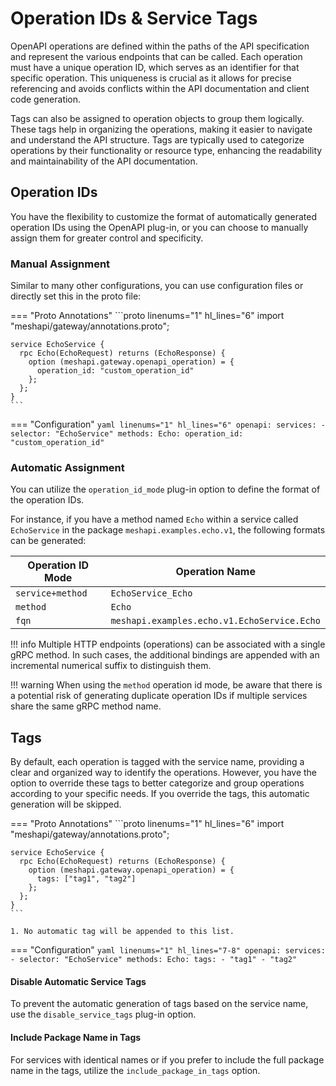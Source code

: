 # Operation IDs & Service Tags

OpenAPI operations are defined within the paths of the API specification and represent the various endpoints that can be called. Each operation must have a unique operation ID, which serves as an identifier for that specific operation. This uniqueness is crucial as it allows for precise referencing and avoids conflicts within the API documentation and client code generation.

Tags can also be assigned to operation objects to group them logically. These tags help in organizing the operations, making it easier to navigate and understand the API structure. Tags are typically used to categorize operations by their functionality or resource type, enhancing the readability and maintainability of the API documentation.

## Operation IDs

You have the flexibility to customize the format of automatically generated operation IDs using the OpenAPI plug-in, or you can choose to manually assign them for greater control and specificity.

### Manual Assignment

Similar to many other configurations, you can use configuration files or directly set this in the proto file:

=== "Proto Annotations"
    ```proto linenums="1" hl_lines="6"
    import "meshapi/gateway/annotations.proto";

    service EchoService {
      rpc Echo(EchoRequest) returns (EchoResponse) {
        option (meshapi.gateway.openapi_operation) = {
          operation_id: "custom_operation_id"
        };
      };
    }
    ```

=== "Configuration"
    ```yaml linenums="1" hl_lines="6"
    openapi:
      services:
        - selector: "EchoService"
          methods:
            Echo:
              operation_id: "custom_operation_id"
    ```

### Automatic Assignment

You can utilize the `operation_id_mode` plug-in option to define the format of the operation IDs.

For instance, if you have a method named `Echo` within a service called `EchoService` in the package `meshapi.examples.echo.v1`, the following formats can be generated:

| Operation ID Mode | Operation Name |
| --- | --- |
| `service+method` | `EchoService_Echo` |
| `method` | `Echo` |
| `fqn` | `meshapi.examples.echo.v1.EchoService.Echo` |

!!! info
    Multiple HTTP endpoints (operations) can be associated with a single gRPC method. In such cases, the additional bindings are appended with an incremental numerical suffix to distinguish them.

!!! warning
    When using the `method` operation id mode, be aware that there is a potential risk of generating duplicate operation IDs if multiple services share the same gRPC method name.

## Tags

By default, each operation is tagged with the service name, providing a clear and organized way to identify the operations. However, you have the option to override these tags to better categorize and group operations according to your specific needs. If you override the tags, this automatic generation will be skipped.

=== "Proto Annotations"
    ```proto linenums="1" hl_lines="6"
    import "meshapi/gateway/annotations.proto";

    service EchoService {
      rpc Echo(EchoRequest) returns (EchoResponse) {
        option (meshapi.gateway.openapi_operation) = {
          tags: ["tag1", "tag2"]
        };
      };
    }
    ```

    1. No automatic tag will be appended to this list.

=== "Configuration"
    ```yaml linenums="1" hl_lines="7-8"
    openapi:
      services:
        - selector: "EchoService"
          methods:
            Echo:
              tags:
                - "tag1"
                - "tag2"
    ```

#### Disable Automatic Service Tags

To prevent the automatic generation of tags based on the service name, use the `disable_service_tags` plug-in option.

#### Include Package Name in Tags

For services with identical names or if you prefer to include the full package name in the tags, utilize the `include_package_in_tags` option.
